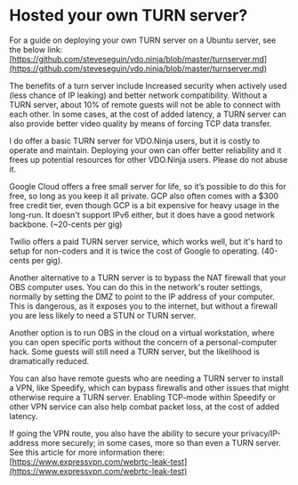 # Hosted your own TURN server?

For a guide on deploying your own TURN server on a Ubuntu server, see the below link: [https://github.com/steveseguin/vdo.ninja/blob/master/turnserver.md](https://github.com/steveseguin/vdo.ninja/blob/master/turnserver.md)

The benefits of a turn server include Increased security when actively used (less chance of IP leaking) and better network compatibility. Without a TURN server, about 10% of remote guests will not be able to connect with each other. In some cases, at the cost of added latency, a TURN server can also provide better video quality by means of forcing TCP data transfer.

I do offer a basic TURN server for VDO.Ninja users, but it is costly to operate and maintain. Deploying your own can offer better reliability and it frees up potential resources for other VDO.Ninja users. Please do not abuse it.

Google Cloud offers a free small server for life, so it’s possible to do this for free, so long as you keep it all private. GCP also often comes with a $300 free credit tier, even though GCP is a bit expensive for heavy usage in the long-run. It doesn't support IPv6 either, but it does have a good network backbone. (\~20-cents per gig)

Twilio offers a paid TURN server service, which works well, but it's hard to setup for non-coders and it is twice the cost of Google to operating. (40-cents per gig).

Another alternative to a TURN server is to bypass the NAT firewall that your OBS computer uses. You can do this in the network's router settings, normally by setting the DMZ to point to the IP address of your computer. This is dangerous, as it exposes you to the internet, but without a firewall you are less likely to need a STUN or TURN server.

Another option is to run OBS in the cloud on a virtual workstation, where you can open specific ports without the concern of a personal-computer hack. Some guests will still need a TURN server, but the likelihood is dramatically reduced.

You can also have remote guests who are needing a TURN server to install a VPN, like Speedify, which can bypass firewalls and other issues that might otherwise require a TURN server. Enabling TCP-mode within Speedify or other VPN service can also help combat packet loss, at the cost of added latency.

If going the VPN route, you also have the ability to secure your privacy/IP-address more securely; in some cases, more so than even a TURN server. See this article for more information there: [https://www.expressvpn.com/webrtc-leak-test](https://www.expressvpn.com/webrtc-leak-test)

